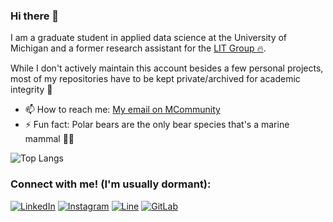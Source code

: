 ### Hi there 👋

I am a graduate student in applied data science at the University of Michigan and a former research assistant for the [LIT Group 🔥](https://lit.eecs.umich.edu).

While I don't actively maintain this account besides a few personal projects, most of my repositories have to be kept private/archived for academic integrity 🤠

- 📫 How to reach me: [My email on MCommunity](https://mcommunity.umich.edu/person/jadb)
- ⚡ Fun fact: Polar bears are the only bear species that's a marine mammal 🐻‍❄️

![Top Langs](https://github-readme-stats-jadb18.vercel.app/api/top-langs/?username=jadb18&exclude_repo=441f21,Landmarks&layout=compact)

### Connect with me! (I'm usually dormant):
[![LinkedIn](https://img.shields.io/badge/LinkedIn-0077B5?style=for-the-badge&logo=linkedin&logoColor=white)](https://www.linkedin.com/in/jad-beydoun/)
[![Instagram](https://img.shields.io/badge/Instagram-E4405F?style=for-the-badge&logo=instagram&logoColor=white)](https://www.instagram.com/)
[![Line](https://img.shields.io/badge/Line-00C300?style=for-the-badge&logo=line&logoColor=white)](https://line.me/ti/p/Kf9Lq0jRV0)
[![GitLab](https://img.shields.io/badge/GitLab-330F63?style=for-the-badge&logo=gitlab&logoColor=white)](https://gitlab.eecs.umich.edu/jadb)
